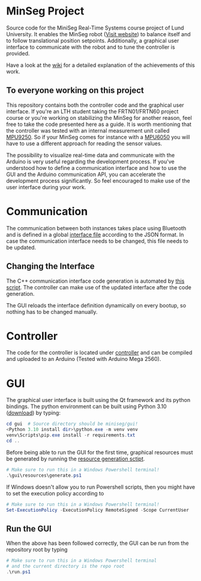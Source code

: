 # MinSeg Project
Source code for the MiniSeg Real-Time Systems course project of Lund University. 
It enables the MinSeg robot ([Visit website](https://minseg.com/)) to balance itself and to follow translational position setpoints.
Additionally, a graphical user interface to communicate with the robot and to tune the controller is provided.

Have a look at the [wiki](https://github.com/robin-mueller/minseg/wiki) for a detailed explanation of the achievements of this work.

## To everyone working on this project
This repository contains both the controller code and the graphical user interface. If you're an LTH student taking the FRTN01/FRTN60 project course or you're working on stabilizing the MinSeg for another reason, feel free to take the code presented here as a guide. It is worth mentioning that the controller was tested with an internal measurement unit called [MPU9250](https://invensense.tdk.com/products/motion-tracking/9-axis/mpu-9250/). So if your MinSeg comes for instance with a [MPU6050](https://invensense.tdk.com/products/motion-tracking/6-axis/mpu-6050/) you will have to use a different approach for reading the sensor values.

The possibility to visualize real-time data and communicate with the Arduino is very useful regarding the development process. If you've understood how to define a communication interface and how to use the GUI and the Arduino communication API, you can accelerate the development process significantly. So feel encouraged to make use of the user interface during your work.

# Communication
The communication between both instances takes place using Bluetooth and is defined in a global [interface file](interface.json) according to the JSON format.
In case the communication interface needs to be changed, this file needs to be updated.

## Changing the Interface
The C++ communication interface code generation is automated by [this script](controller/src/communication/generate.ps1).
The controller can make use of the updated interface after the code generation.

The GUI reloads the interface definition dynamically on every bootup, so nothing has to be changed manually.

# Controller
The code for the controller is located under [controller](controller) and can be compiled and uploaded to an Arduino (Tested with Arduino Mega 2560).

# GUI
The graphical user interface is built using the Qt framework and its python bindings. The python environment can be 
built using Python 3.10 ([download](https://www.python.org/downloads/)) by 
typing:
```powershell
cd gui  # Source directory should be miniseg/gui!
<Python 3.10 install dir>\python.exe -m venv venv
venv\Scripts\pip.exe install -r requirements.txt
cd ..
```
Before being able to run the GUI for the first time, graphical resources must be generated by running the [resource generation sctipt](gui/resources/generate.ps1).
```powershell
# Make sure to run this in a Windows Powershell terminal!
.\gui\resources\generate.ps1
```
If Windows doesn't allow you to run Powershell scripts, then you might have to set the execution policy according to
```powershell
# Make sure to run this in a Windows Powershell terminal!
Set-ExecutionPolicy -ExecutionPolicy RemoteSigned -Scope CurrentUser
```

## Run the GUI
When the above has been followed correctly, the GUI can be run from the repository root by typing
```powershell
# Make sure to run this in a Windows Powershell terminal
# and the current directory is the repo root
.\run.ps1
```
